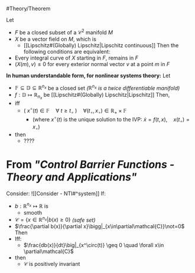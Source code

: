 #Theory/Theorem 

Let 
- $F$ be a closed subset of a $\mathcal{C}^2$ manifold $M$
- $X$ be a vector field on $M$, which is
	- [[Lipschitz#(Globally) Lipschitz|Lipschitz continuous]]
Then the following conditions are equivalent:
- Every integral curve of $X$ starting in $F$, remains in $F$
- $(X(m),v) \leq 0$ for every exterior normal vector $v$ at a point $m$ in $F$


**In human understandable form, for nonlinear systems theory:**
Let
- $\mathbb{F}\subseteq\mathbb{D}\subseteq\mathbb{R}^{n_x}$ be a closed set   *($\mathbb{R}^{n_x}$ is a twice differentiable manifold)*
- $f:\mathbb{D}\mapsto\mathbb{R}_{n_x}$ be [[Lipschitz#(Globally) Lipschitz|Lipschitz]]
Then,
- iff
	- $(~x^\circ(t) \in \mathbb{F} \quad \forall~t\geq t_\circ~)\quad \forall (t_\circ,x_\circ)\in\mathbb{R}_+\times\mathbb{F}$
		- (where $x^\circ(t)$ is the unique solution to the IVP: $\dot{x} = f(t,x),\quad x(t_\circ) = x_\circ$)
- then
	- ????


# From *"Control Barrier Functions - Theory and Applications"*
Consider: ![[Consider - NTI#^system]]
If:
- $b:\mathbb{R}^{n_x}\mapsto\mathbb{R}$ is
	- smooth
- $\mathcal{C} = \{x\in\mathbb{R}^{n_x}|b(x)\geq0\}$   *(safe set)*
- $\frac{\partial b(x)}{\partial x}\bigg|_{x\in\partial\mathcal{C}}\not=0$ 
Then
- Iff:
	- $\frac{db(x)}{dt}\big|_{x^\circ(t)} \geq 0 \quad \forall x\in \partial\mathcal{C}$
- then
	- $\mathcal{C}$ is positively invariant


